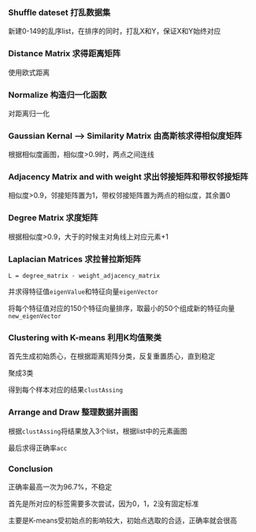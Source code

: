### Shuffle dateset 打乱数据集

新建0-149的乱序list，在排序的同时，打乱X和Y，保证X和Y始终对应

### Distance Matrix 求得距离矩阵

使用欧式距离

### Normalize 构造归一化函数

对距离归一化

### Gaussian Kernal --> Similarity Matrix  由高斯核求得相似度矩阵

根据相似度画图，相似度>0.9时，两点之间连线

### Adjacency Matrix and with weight 求出邻接矩阵和带权邻接矩阵

相似度>0.9，邻接矩阵置为1，带权邻接矩阵置为两点的相似度，其余置0

### Degree Matrix 求度矩阵

根据相似度>0.9，大于的时候主对角线上对应元素+1

### Laplacian Matrices 求拉普拉斯矩阵

`L = degree_matrix - weight_adjacency_matrix`

并求得特征值`eigenValue`和特征向量`eigenVector`

将每个特征值对应的150个特征向量排序，取最小的50个组成新的特征向量`new_eigenVector`

### Clustering with K-means 利用K均值聚类

首先生成初始质心，在根据距离矩阵分类，反复重置质心，直到稳定

聚成3类

得到每个样本对应的结果`clustAssing`

### Arrange and Draw 整理数据并画图

根据`clustAssing`将结果放入3个list，根据list中的元素画图

最后求得正确率`acc`



### Conclusion

正确率最高一次为96.7%，不稳定

首先是所对应的标签需要多次尝试，因为0，1，2没有固定标准

主要是K-means受初始点的影响较大，初始点选取的合适，正确率就会很高